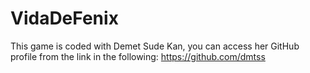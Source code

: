 # VidaDeFenix
This game is coded with Demet Sude Kan, you can access her GitHub profile from the link in the following: https://github.com/dmtss
